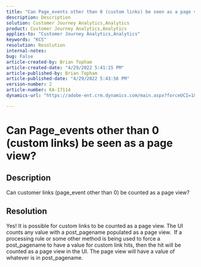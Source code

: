 ```yaml
---
title: "Can Page_events other than 0 (custom links) be seen as a page view?"
description: Description
solution: Customer Journey Analytics,Analytics
product: Customer Journey Analytics,Analytics
applies-to: "Customer Journey Analytics,Analytics"
keywords: "KCS"
resolution: Resolution
internal-notes: 
bug: False
article-created-by: Brian Topham
article-created-date: "4/29/2022 5:41:15 PM"
article-published-by: Brian Topham
article-published-date: "4/29/2022 5:43:56 PM"
version-number: 2
article-number: KA-17114
dynamics-url: "https://adobe-ent.crm.dynamics.com/main.aspx?forceUCI=1&pagetype=entityrecord&etn=knowledgearticle&id=aba6b38d-e3c7-ec11-a7b6-0022480a10ee"

---
```

# Can Page_events other than 0 (custom links) be seen as a page view?

## Description


Can customer links (page_event other than 0) be counted as a page view?


## Resolution


Yes! It is possible for custom links to be counted as a page view. The UI counts any value with a post_pagename populated as a page view.  If a processing rule or some other method is being used to force a post_pagename to have a value for custom link hits, then the hit will be counted as a page view in the UI. The page view will have a value of whatever is in post_pagename.
